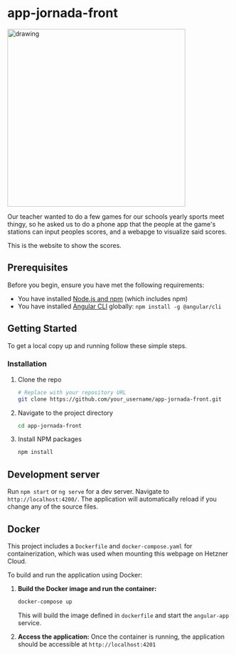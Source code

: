 # app-jornada-front

<img src="https://github.com/user-attachments/assets/d7e8f1b4-d34a-4f43-bf18-378ac95e85c0" alt="drawing" width="400"/>

Our teacher wanted to do a few games for our schools yearly sports meet thingy, so he asked us to do a phone app that the people at the game's stations can input peoples scores, and a webapge to visualize said scores.

This is the website to show the scores.

## Prerequisites

Before you begin, ensure you have met the following requirements:
* You have installed [Node.js and npm](https://nodejs.org/) (which includes npm)
* You have installed [Angular CLI](https://cli.angular.io/) globally: `npm install -g @angular/cli`

## Getting Started

To get a local copy up and running follow these simple steps.

### Installation

1. Clone the repo
   ```sh
   # Replace with your repository URL
   git clone https://github.com/your_username/app-jornada-front.git
   ```
2. Navigate to the project directory
   ```sh
   cd app-jornada-front
   ```
3. Install NPM packages
   ```sh
   npm install
   ```

## Development server

Run `npm start` or `ng serve` for a dev server. Navigate to `http://localhost:4200/`. The application will automatically reload if you change any of the source files.

## Docker

This project includes a `Dockerfile` and `docker-compose.yaml` for containerization, which was used when mounting this webpage on Hetzner Cloud.

To build and run the application using Docker:

1.  **Build the Docker image and run the container:**
    ```sh
    docker-compose up
    ```
    This will build the image defined in `dockerfile` and start the `angular-app` service.

2.  **Access the application:**
    Once the container is running, the application should be accessible at `http://localhost:4201` 


